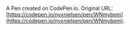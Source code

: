 # 

A Pen created on CodePen.io. Original URL: [https://codepen.io/nyxnielsen/pen/WNmybpm](https://codepen.io/nyxnielsen/pen/WNmybpm).


